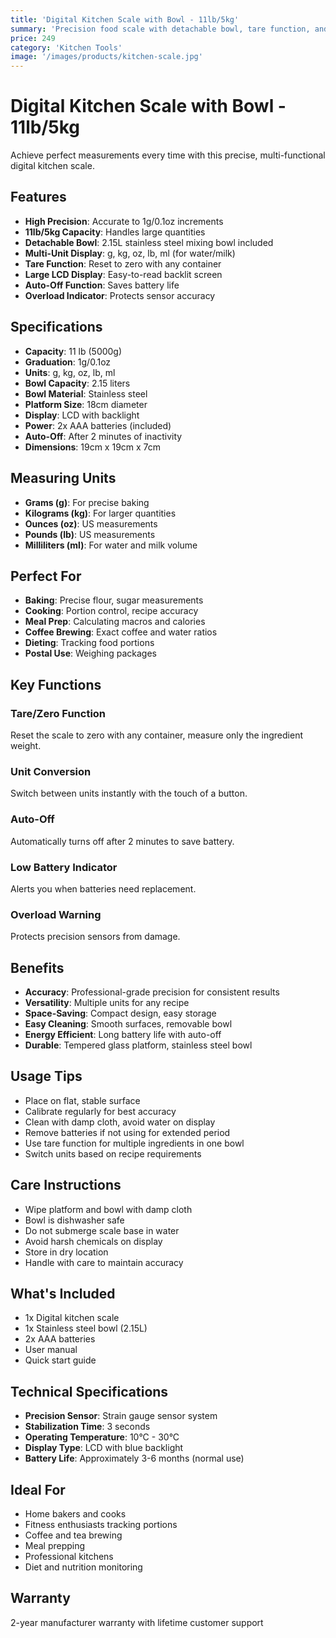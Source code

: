 ```yaml
---
title: 'Digital Kitchen Scale with Bowl - 11lb/5kg'
summary: 'Precision food scale with detachable bowl, tare function, and unit conversion'
price: 249
category: 'Kitchen Tools'
image: '/images/products/kitchen-scale.jpg'
---
```


# Digital Kitchen Scale with Bowl - 11lb/5kg

Achieve perfect measurements every time with this precise, multi-functional digital kitchen scale.

## Features

- **High Precision**: Accurate to 1g/0.1oz increments
- **11lb/5kg Capacity**: Handles large quantities
- **Detachable Bowl**: 2.15L stainless steel mixing bowl included
- **Multi-Unit Display**: g, kg, oz, lb, ml (for water/milk)
- **Tare Function**: Reset to zero with any container
- **Large LCD Display**: Easy-to-read backlit screen
- **Auto-Off Function**: Saves battery life
- **Overload Indicator**: Protects sensor accuracy

## Specifications

- **Capacity**: 11 lb (5000g)
- **Graduation**: 1g/0.1oz
- **Units**: g, kg, oz, lb, ml
- **Bowl Capacity**: 2.15 liters
- **Bowl Material**: Stainless steel
- **Platform Size**: 18cm diameter
- **Display**: LCD with backlight
- **Power**: 2x AAA batteries (included)
- **Auto-Off**: After 2 minutes of inactivity
- **Dimensions**: 19cm x 19cm x 7cm

## Measuring Units

- **Grams (g)**: For precise baking
- **Kilograms (kg)**: For larger quantities
- **Ounces (oz)**: US measurements
- **Pounds (lb)**: US measurements
- **Milliliters (ml)**: For water and milk volume

## Perfect For

- **Baking**: Precise flour, sugar measurements
- **Cooking**: Portion control, recipe accuracy
- **Meal Prep**: Calculating macros and calories
- **Coffee Brewing**: Exact coffee and water ratios
- **Dieting**: Tracking food portions
- **Postal Use**: Weighing packages

## Key Functions

### Tare/Zero Function
Reset the scale to zero with any container, measure only the ingredient weight.

### Unit Conversion
Switch between units instantly with the touch of a button.

### Auto-Off
Automatically turns off after 2 minutes to save battery.

### Low Battery Indicator
Alerts you when batteries need replacement.

### Overload Warning
Protects precision sensors from damage.

## Benefits

- **Accuracy**: Professional-grade precision for consistent results
- **Versatility**: Multiple units for any recipe
- **Space-Saving**: Compact design, easy storage
- **Easy Cleaning**: Smooth surfaces, removable bowl
- **Energy Efficient**: Long battery life with auto-off
- **Durable**: Tempered glass platform, stainless steel bowl

## Usage Tips

- Place on flat, stable surface
- Calibrate regularly for best accuracy
- Clean with damp cloth, avoid water on display
- Remove batteries if not using for extended period
- Use tare function for multiple ingredients in one bowl
- Switch units based on recipe requirements

## Care Instructions

- Wipe platform and bowl with damp cloth
- Bowl is dishwasher safe
- Do not submerge scale base in water
- Avoid harsh chemicals on display
- Store in dry location
- Handle with care to maintain accuracy

## What's Included

- 1x Digital kitchen scale
- 1x Stainless steel bowl (2.15L)
- 2x AAA batteries
- User manual
- Quick start guide

## Technical Specifications

- **Precision Sensor**: Strain gauge sensor system
- **Stabilization Time**: 3 seconds
- **Operating Temperature**: 10°C - 30°C
- **Display Type**: LCD with blue backlight
- **Battery Life**: Approximately 3-6 months (normal use)

## Ideal For

- Home bakers and cooks
- Fitness enthusiasts tracking portions
- Coffee and tea brewing
- Meal prepping
- Professional kitchens
- Diet and nutrition monitoring

## Warranty

2-year manufacturer warranty with lifetime customer support
